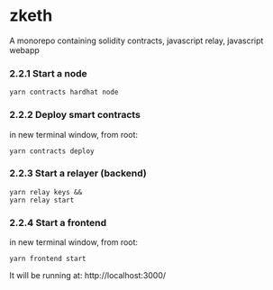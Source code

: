 # zketh

A monorepo containing solidity contracts, javascript relay, javascript webapp

### 2.2.1 Start a node

```shell
yarn contracts hardhat node
```

### 2.2.2 Deploy smart contracts

in new terminal window, from root:

```shell
yarn contracts deploy
```

### 2.2.3 Start a relayer (backend)

```shell
yarn relay keys &&
yarn relay start
```

### 2.2.4 Start a frontend

in new terminal window, from root:

```shell
yarn frontend start
```

It will be running at: http://localhost:3000/
